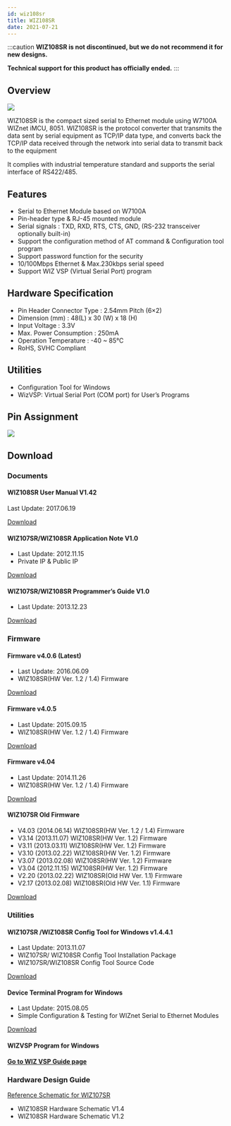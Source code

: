 ```yaml
---
id: wiz108sr
title: WIZ108SR
date: 2021-07-21
---
```


:::caution
**WIZ108SR is not discontinued, but we do not recommend it for new designs.**

**Technical support for this product has officially ended.**
:::

## Overview

![](/img/products/wiz108sr/WIZ108SR-1-e1429085175138.jpg)

WIZ108SR is the compact sized serial to Ethernet module using W7100A WIZnet iMCU, 8051.  WIZ108SR is the protocol converter that transmits the data sent by serial equipment as TCP/IP data type, and converts back the TCP/IP data received through the network into serial data to transmit back to the equipment

It complies with industrial temperature standard and supports the serial interface of RS422/485.

## Features

- Serial to Ethernet Module based on W7100A
- Pin-header type & RJ-45 mounted module
- Serial signals : TXD, RXD, RTS, CTS, GND, (RS-232 transceiver optionally built-in)
- Support the configuration method of AT command & Configuration tool program
- Support password function for the security
- 10/100Mbps Ethernet & Max.230kbps serial speed
- Support WIZ VSP (Virtual Serial Port) program

## Hardware Specification

- Pin Header Connector Type : 2.54mm Pitch (6×2)
- Dimension (mm) : 48(L) x 30 (W) x 18 (H)
- Input Voltage : 3.3V
- Max. Power Consumption : 250mA
- Operation Temperature : -40 ~ 85℃
- RoHS, SVHC Compliant

## Utilities

- Configuration Tool for Windows
- WizVSP: Virtual Serial Port (COM port) for User’s Programs

## Pin Assignment

![](/img/products/wiz108sr/pinmap2-1024x294.jpg)

## Download

### Documents

#### WIZ108SR User Manual V1.42

Last Update: 2017.06.19

<a href="/img/products/wiz108sr/WIZ108SR_UM.pdf" target="_blank">Download</a>

#### WIZ107SR/WIZ108SR Application Note V1.0

- Last Update: 2012.11.15
- Private IP & Public IP

<a href="/img/products/wiz107sr/WIZ107SR_AN_Public_IP_v100E.pdf" target="_blank">Download</a>

#### WIZ107SR/WIZ108SR Programmer’s Guide V1.0

- Last Update: 2013.12.23

<a href="/img/products/wiz107sr/WIZ107_108SR_AN_S2E-Programming-Guide_V100E.pdf" target="_blank">Download</a>

### Firmware

#### Firmware v4.0.6 (Latest)

- Last Update: 2016.06.09
- WIZ108SR(HW Ver. 1.2 / 1.4) Firmware

<a href="/img/products/wiz108sr/wiz108srv4_06.zip" target="_blank">Download</a>

#### Firmware v4.0.5

- Last Update: 2015.09.15
- WIZ108SR(HW Ver. 1.2 / 1.4) Firmware

<a href="/img/products/wiz108sr/wiz108srv4_05.zip" target="_blank">Download</a>

#### Firmware v4.04

- Last Update: 2014.11.26
- WIZ108SR(HW Ver. 1.2 / 1.4) Firmware

<a href="/img/products/wiz108sr/WIZ108SRv4_04.zip" target="_blank">Download</a>

#### WIZ107SR Old Firmware 

- V4.03 (2014.06.14) WIZ108SR(HW Ver. 1.2 / 1.4) Firmware
- V3.14 (2013.11.07) WIZ108SR(HW Ver. 1.2) Firmware
- V3.11 (2013.03.11) WIZ108SR(HW Ver. 1.2) Firmware
- V3.10 (2013.02.22) WIZ108SR(HW Ver. 1.2) Firmware
- V3.07 (2013.02.08) WIZ108SR(HW Ver. 1.2) Firmware
- V3.04 (2012.11.15) WIZ108SR(HW Ver. 1.2) Firmware
- V2.20 (2013.02.22) WIZ108SR(Old HW Ver. 1.1) Firmware
- V2.17 (2013.02.08) WIZ108SR(Old HW Ver. 1.1) Firmware

<a href="/img/products/wiz108sr/108FW_old.zip" target="_blank">Download</a>

### Utilities

#### WIZ107SR /WIZ108SR Config Tool for Windows v1.4.4.1

- Last Update: 2013.11.07
- WIZ107SR/ WIZ108SR Config Tool Installation Package
- WIZ107SR/WIZ108SR Config Tool Source Code

<a href="/img/products/wiz107sr/WIZ107_108_config_tool.zip" target="_blank">Download</a>

#### Device Terminal Program for Windows

- Last Update: 2015.08.05
- Simple Configuration & Testing for WIZnet Serial to Ethernet Modules

<a href="/img/products/wiz100sr/Device_Terminal.zip" target="_blank">Download</a>

#### WIZVSP Program for Windows

[**Go to WIZ VSP Guide page**](./../serial-to-ethernet-guide.md#wiz-vsp)


### Hardware Design Guide

<a href="/img/products/wiz108sr/WIZ108SR_Ref_Schematic.zip" target="_blank">Reference Schematic for WIZ107SR</a>

- WIZ108SR Hardware Schematic V1.4
- WIZ108SR Hardware Schematic V1.2
